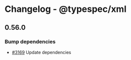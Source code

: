 # Changelog - @typespec/xml



## 0.56.0

### Bump dependencies

- [#3169](https://github.com/microsoft/typespec/pull/3169) Update dependencies

